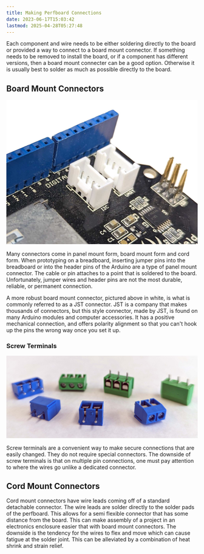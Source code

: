 ```yaml
---
title: Making Perfboard Connections
date: 2023-06-17T15:03:42
lastmod: 2025-04-28T05:27:48
---
```


Each component and wire needs to be either soldering directly to the board or provided a way to connect to a board mount connector. If something needs to be removed to install the board, or if a component has different versions, then a board mount connecter can be a good option. Otherwise it is usually best to solder as much as possible directly to the board.

## Board Mount Connectors

[![Board Mount JST Connectors](attachments/2023-on-board-jst-connections.jpg)](attachments/2023-on-board-jst-connections.jpg)

Many connectors come in panel mount form, board mount form and cord form. When prototyping on a breadboard, inserting jumper pins into the breadboard or into the header pins of the Arduino are a type of panel mount connector. The cable or pin attaches to a point that is soldered to the board. Unfortunately, jumper wires and header pins are not the most durable, reliable, or permanent connection.

A more robust board mount connector, pictured above in white, is what is commonly referred to as a JST connector. JST is a company that makes thousands of connectors, but this style connector, made by JST, is found on many Arduino modules and computer accessories. It has a positive mechanical connection, and offers polarity alignment so that you can't hook up the pins the wrong way once you set it up.

### Screw Terminals

[![Screw Terminals](attachments/2023-screw-terminals.jpg)](attachments/2023-screw-terminals.jpg)

Screw terminals are a convenient way to make secure connections that are easily changed. They do not require special connectors. The downside of screw terminals is that on multiple pin connections, one must pay attention to where the wires go unlike a dedicated connector.

## Cord Mount Connectors

Cord mount connectors have wire leads coming off of a standard detachable connector. The wire leads are solder directly to the solder pads of the perfboard. This allows for a semi flexible connector that has some distance from the board. This can make assembly of a project in an electronics enclosure easier that with board mount connectors. The downside is the tendency for the wires to flex and move which can cause fatigue at the solder joint. This can be alleviated by a combination of heat shrink and strain relief.
